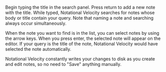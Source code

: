 Begin typing the title in the search panel. Press return to add a new note with the title. While typed, Notational Velocity searches for notes whose body or title contain your query. Note that naming a note and searching always occur simultaneously.

When the note you want to find is in the list, you can select notes by using the arrow keys. When you press enter, the selected note will appear on the editor. If your query is the title of the note, Notational Velocity would have selected the note automatically.

Notational Velocity constantly writes your changes to disk as you create and edit notes, so no need to "Save" anything manually.
